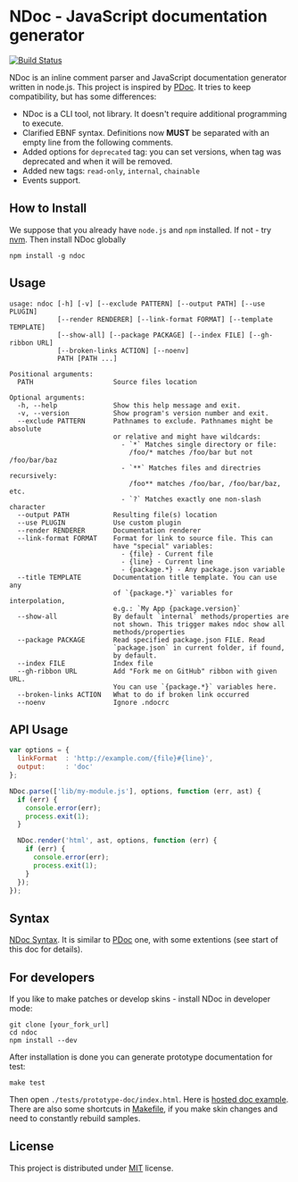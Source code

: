 # NDoc - JavaScript documentation generator
[![Build Status](https://secure.travis-ci.org/nodeca/ndoc.png)](http://travis-ci.org/nodeca/ndoc)

NDoc is an inline comment parser and JavaScript documentation generator written in node.js.
This project is inspired by [PDoc](http://pdoc.org/syntax.html). It tries to keep compatibility,
but has some differences:

- NDoc is a CLI tool, not library. It doesn't require additional programming to execute.
- Clarified EBNF syntax. Definitions now **MUST** be separated with an empty line from the following comments.
- Added options for `deprecated` tag: you can set versions, when tag was deprecated and
  when it will be removed.
- Added new tags: `read-only`, `internal`, `chainable`
- Events support.


## How to Install

We suppose that you already have `node.js` and `npm` installed.
If not - try [nvm](https://github.com/creationix/nvm). Then install NDoc globally

    npm install -g ndoc


## Usage

    usage: ndoc [-h] [-v] [--exclude PATTERN] [--output PATH] [--use PLUGIN]
                [--render RENDERER] [--link-format FORMAT] [--template TEMPLATE]
                [--show-all] [--package PACKAGE] [--index FILE] [--gh-ribbon URL]
                [--broken-links ACTION] [--noenv]
                PATH [PATH ...]

    Positional arguments:
      PATH                    Source files location

    Optional arguments:
      -h, --help              Show this help message and exit.
      -v, --version           Show program's version number and exit.
      --exclude PATTERN       Pathnames to exclude. Pathnames might be absolute
                              or relative and might have wildcards:
                                - `*` Matches single directory or file:
                                  /foo/* matches /foo/bar but not /foo/bar/baz
                                - `**` Matches files and directries recursively:
                                  /foo** matches /foo/bar, /foo/bar/baz, etc.
                                - `?` Matches exactly one non-slash character
      --output PATH           Resulting file(s) location
      --use PLUGIN            Use custom plugin
      --render RENDERER       Documentation renderer
      --link-format FORMAT    Format for link to source file. This can
                              have "special" variables:
                                - {file} - Current file
                                - {line} - Current line
                                - {package.*} - Any package.json variable
      --title TEMPLATE        Documentation title template. You can use any
                              of `{package.*}` variables for interpolation,
                              e.g.: `My App {package.version}`
      --show-all              By default `internal` methods/properties are
                              not shown. This trigger makes ndoc show all
                              methods/properties
      --package PACKAGE       Read specified package.json FILE. Read
                              `package.json` in current folder, if found,
                              by default.
      --index FILE            Index file
      --gh-ribbon URL         Add "Fork me on GitHub" ribbon with given URL.
                              You can use `{package.*}` variables here.
      --broken-links ACTION   What to do if broken link occurred
      --noenv                 Ignore .ndocrc


## API Usage

``` javascript
var options = {
  linkFormat  : 'http://example.com/{file}#{line}',
  output:     : 'doc'
};

NDoc.parse(['lib/my-module.js'], options, function (err, ast) {
  if (err) {
    console.error(err);
    process.exit(1);
  }

  NDoc.render('html', ast, options, function (err) {
    if (err) {
      console.error(err);
      process.exit(1);
    }
  });
});
```


## Syntax

[NDoc Syntax](https://github.com/nodeca/ndoc/blob/master/syntax.md).
It is similar to [PDoc](https://github.com/tobie/pdoc) one, with some extentions (see start of this doc for details).


## For developers

If you like to make patches or develop skins - install NDoc in developer mode:

    git clone [your_fork_url]
    cd ndoc
    npm install --dev

After installation is done you can generate prototype documentation for test:

    make test

Then open `./tests/prototype-doc/index.html`. Here is [hosted doc example](http://nodeca.github.com/ndoc/tests/prototype/). There are also some shortcuts in [Makefile](https://github.com/nodeca/ndoc/blob/master/Makefile),
if you make skin changes and need to constantly rebuild samples.


## License

This project is distributed under [MIT](https://github.com/nodeca/ndoc/blob/master/LICENSE) license.
